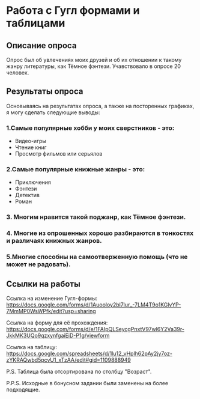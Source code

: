 # Работа с Гугл формами и таблицами
## Описание опроса
Опрос был об увлечениях моих друзей и об их отношении к такому жанру литературы, как Тёмное фэнтези.
Учавствовало в опросе 20 человек.
## Результаты опроса
Основываясь на результатах опроса, а также на посторенных графиках, я могу сделать следующие выводы:
### 1.Самые популярные хобби у моих сверстников - это:
* Видео-игры
* Чтение книг
* Просмотр фильмов или серьялов
### 2.Самые популярные книжные жанры - это:
* Приключения
* Фэнтези
* Детектив
* Роман
### 3. Многим нравится такой поджанр, как Тёмное фэнтези.
### 4. Многие из опрошенных хорошо разбираются в тонкостях и различаях книжных жанров.
### 5.Многие способны на самоотверженную помощь (что не может не радовать).
## Ссылки на работы
Ссылка на изменение Гугл-формы: https://docs.google.com/forms/d/1Auooloy2bl7lur_-7LM4T9o1KGlvYP-7MmMP0WsWPfk/edit?usp=sharing

Ссылка на форму для её прохождения: https://docs.google.com/forms/d/e/1FAIpQLSeycgPnxtV97wl6Y2Va39r-JkkMK3UQo9qzxynfgaiEiD-P1g/viewform

Ссылка на таблицу: https://docs.google.com/spreadsheets/d/1lu12_vHplh62pAy2jy7oz-zYKRAQwbd5pcvU1_xTzAA/edit#gid=1109888949

P.S. Таблица была отсортирована по столбцу "Возраст".

P.P.S. Исходные в бонусном задании были заменены на более подходящие.
